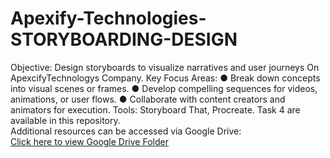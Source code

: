 # Apexify-Technologies-STORYBOARDING-DESIGN
Objective: Design storyboards to visualize narratives and user journeys On ApexcifyTechnologys Company. Key Focus Areas: ● Break down concepts into visual scenes or frames. ● Develop compelling sequences for videos, animations, or user flows. ● Collaborate with content creators and animators for execution. Tools: Storyboard That, Procreate.
Task 4 are available in this repository.  
Additional resources can be accessed via Google Drive:  
[Click here to view Google Drive Folder](https://drive.google.com/your-link-here)
